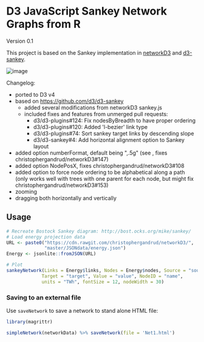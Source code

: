 # D3 JavaScript Sankey Network Graphs from R

Version 0.1

This project is based on the Sankey implementation in [networkD3](https://github.com/christophergandrud/networkD3) and [d3-sankey](https://github.com/d3/d3-sankey).  

![image](https://cloud.githubusercontent.com/assets/516060/19533346/5af9a822-960d-11e6-984c-333d20f2451f.png)


Changelog:
 - ported to D3 v4
 - based on https://github.com/d3/d3-sankey 
     - added several modifications from networkD3 sankey.js 
     - included fixes and features from unmerged pull requests:
       - d3/d3-plugins#124: Fix nodesByBreadth to have proper ordering
       - d3/d3-plugins#120: Added 'l-bezier' link type
       - d3/d3-plugins#74: Sort sankey target links by descending slope
       - d3/d3-sankey#4: Add horizontal alignment option to Sankey layout
 - added option numberFormat, default being ",.5g" (see , fixes christophergandrud/networkD3#147)
 - added option NodePosX, fixes christophergandrud/networkD3#108 
 - added option to force node ordering to be alphabetical along a path (only works well with trees with one parent for each node, but might fix christophergandrud/networkD3#153)
 - zooming
 - dragging both horizontally and vertically

 
## Usage

```R
# Recreate Bostock Sankey diagram: http://bost.ocks.org/mike/sankey/
# Load energy projection data
URL <- paste0("https://cdn.rawgit.com/christophergandrud/networkD3/",
              "master/JSONdata/energy.json")
Energy <- jsonlite::fromJSON(URL)

# Plot
sankeyNetwork(Links = Energy$links, Nodes = Energy$nodes, Source = "source",
             Target = "target", Value = "value", NodeID = "name",
             units = "TWh", fontSize = 12, nodeWidth = 30)
```

### Saving to an external file

Use `saveNetwork` to save a network to stand alone HTML file:

```R
library(magrittr)

simpleNetwork(networkData) %>% saveNetwork(file = 'Net1.html')
```
